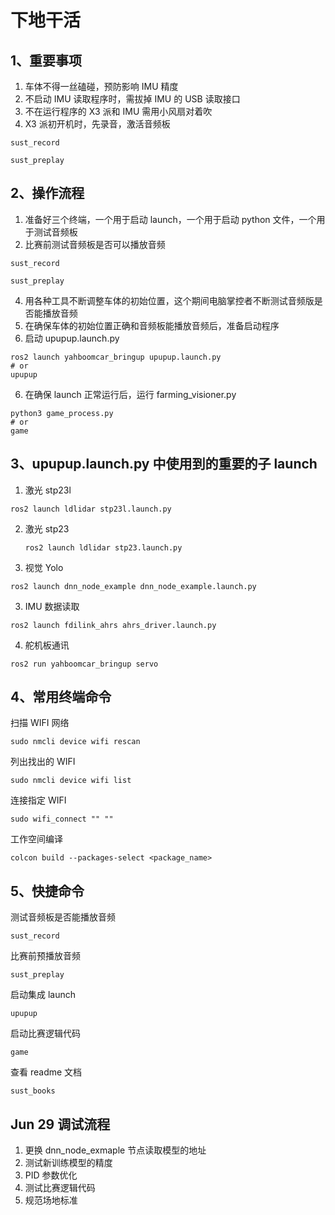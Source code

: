# 下地干活

## 1、重要事项

1. 车体不得一丝磕碰，预防影响 IMU 精度
2. 不启动 IMU 读取程序时，需拔掉 IMU 的 USB 读取接口
3. 不在运行程序的 X3 派和 IMU 需用小风扇对着吹
4. X3 派初开机时，先录音，激活音频板

```
sust_record
```

```
sust_preplay
```

## 2、操作流程

1. 准备好三个终端，一个用于启动 launch，一个用于启动 python 文件，一个用于测试音频板
2. 比赛前测试音频板是否可以播放音频

```
sust_record
```

```
sust_preplay
```

4. 用各种工具不断调整车体的初始位置，这个期间电脑掌控者不断测试音频版是否能播放音频
5. 在确保车体的初始位置正确和音频板能播放音频后，准备启动程序
6. 启动 upupup.launch.py

```
ros2 launch yahboomcar_bringup upupup.launch.py
# or
upupup
```

6. 在确保 launch 正常运行后，运行 farming_visioner.py

```
python3 game_process.py
# or
game
```

## 3、upupup.launch.py 中使用到的重要的子 launch

1. 激光 stp23l

```
ros2 launch ldlidar stp23l.launch.py
```

2. 激光 stp23

   ```
   ros2 launch ldlidar stp23.launch.py

   ```
3. 视觉 Yolo

```
ros2 launch dnn_node_example dnn_node_example.launch.py
```

3. IMU 数据读取

```
ros2 launch fdilink_ahrs ahrs_driver.launch.py
```

4. 舵机板通讯

```
ros2 run yahboomcar_bringup servo
```

## 4、常用终端命令

扫描 WIFI 网络

```
sudo nmcli device wifi rescan
```

列出找出的 WIFI

```
sudo nmcli device wifi list
```

连接指定 WIFI

```
sudo wifi_connect "" ""
```

工作空间编译

```
colcon build --packages-select <package_name>
```

## 5、快捷命令

测试音频板是否能播放音频

```
sust_record
```

比赛前预播放音频

```
sust_preplay
```

启动集成 launch

```
upupup
```

启动比赛逻辑代码

```
game
```

查看 readme 文档

```
sust_books
```

## Jun 29 调试流程

1. 更换 dnn_node_exmaple 节点读取模型的地址
2. 测试新训练模型的精度
3. PID 参数优化
4. 测试比赛逻辑代码
5. 规范场地标准

